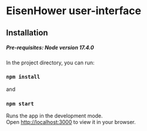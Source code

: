 # EisenHower user-interface

## Installation

##### Pre-requisites: Node version 17.4.0

In the project directory, you can run:

### `npm install`

and

### `npm start`

Runs the app in the development mode.\
Open [http://localhost:3000](http://localhost:3000) to view it in your browser.
